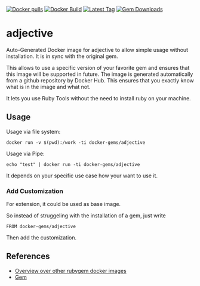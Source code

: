 [![Docker pulls](https://img.shields.io/docker/pulls/rubygem/adjective.svg)](https://hub.docker.com/r/rubygem/adjective/)
[![Docker Build](https://img.shields.io/docker/automated/rubygem/adjective.svg)](https://hub.docker.com/r/rubygem/adjective/)
[![Latest Tag](https://img.shields.io/github/tag/docker-rubygem/adjective.svg)](https://hub.docker.com/r/rubygem/adjective/)
[![Gem Downloads](https://img.shields.io/gem/dt/adjective.svg)](https://rubygems.org/gems/adjective/)
# adjective

Auto-Generated Docker image for adjective to allow simple usage without installation.
It is in sync with the original gem.

This allows to use a specific version of your favorite gem and ensures that this image will be supported in future.
The image is generated automatically from a github repository by Docker Hub.
This ensures that you exactly know what is in the image and what not.

It lets you use Ruby Tools without the need to install ruby on your machine.

## Usage

Usage via file system:

`docker run -v $(pwd):/work -ti docker-gems/adjective`

Usage via Pipe:

`echo "test" | docker run -ti docker-gems/adjective`

It depends on your specific use case how your want to use it.

### Add Customization

For extension, it could be used as base image.

So instead of struggeling with the installation of a gem, just write

`FROM docker-gems/adjective`

Then add the customization.

## References

 - [Overview over other rubygem docker images](https://github.com/thinkbot/docker-rubygem)
 - [Gem](https://rubygems.org/gems/adjective/)

